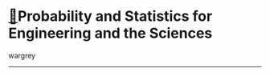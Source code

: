 # [🏡](http://#false/~#false:PnSfEnS)Probability and Statistics for Engineering and the Sciences

wargrey

---


